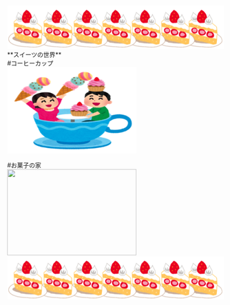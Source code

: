 
<img src="ケーキ.png" width="800" height="100"/>
**スイーツの世界**<br>
#コーヒーカップ<br>
<img src="coffee.png" width="300" height="200"/>

#お菓子の家<br>
<img src="家.png" width="300" height="200"/>
<img src="ケーキ.png" width="800" height="100"/>
